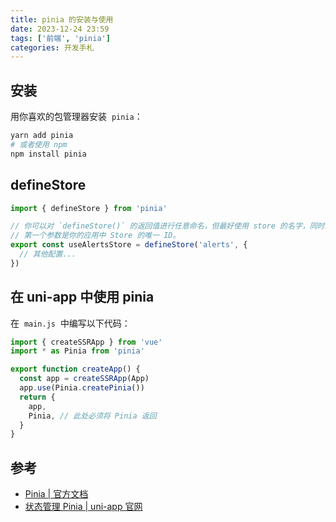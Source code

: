 ```yaml
---
title: pinia 的安装与使用
date: 2023-12-24 23:59
tags: ['前端', 'pinia']
categories: 开发手札
---
```


## 安装

用你喜欢的包管理器安装  `pinia`：

```bash
yarn add pinia
# 或者使用 npm
npm install pinia
```

<!-- more -->

## defineStore

```js
import { defineStore } from 'pinia'

// 你可以对 `defineStore()` 的返回值进行任意命名，但最好使用 store 的名字，同时以 `use` 开头且以 `Store` 结尾。(比如 `useUserStore`，`useCartStore`，`useProductStore`)
// 第一个参数是你的应用中 Store 的唯一 ID。
export const useAlertsStore = defineStore('alerts', {
  // 其他配置...
})
```

## 在 uni-app 中使用 pinia

在  `main.js`  中编写以下代码：

```js
import { createSSRApp } from 'vue'
import * as Pinia from 'pinia'

export function createApp() {
  const app = createSSRApp(App)
  app.use(Pinia.createPinia())
  return {
    app,
    Pinia, // 此处必须将 Pinia 返回
  }
}
```

## 参考

- [Pinia | 官方文档](https://pinia.vuejs.org/zh/getting-started.html)
- [状态管理 Pinia | uni-app 官网](https://uniapp.dcloud.net.cn/tutorial/vue3-pinia.html#%E5%9F%BA%E6%9C%AC%E7%A4%BA%E4%BE%8B)
